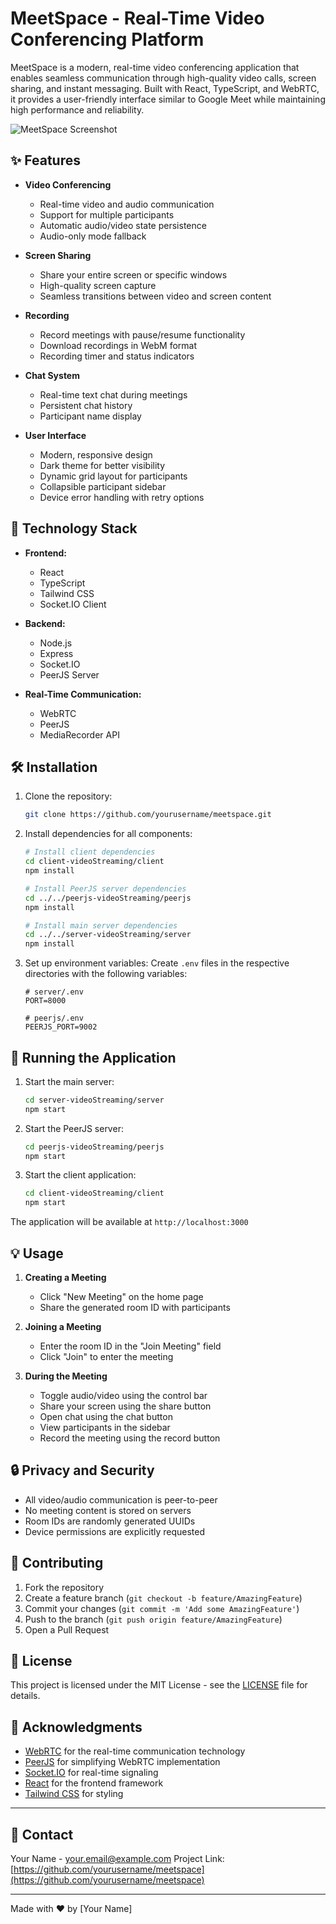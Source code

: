 # MeetSpace - Real-Time Video Conferencing Platform

MeetSpace is a modern, real-time video conferencing application that enables seamless communication through high-quality video calls, screen sharing, and instant messaging. Built with React, TypeScript, and WebRTC, it provides a user-friendly interface similar to Google Meet while maintaining high performance and reliability.

![MeetSpace Screenshot](screenshot.png)

## ✨ Features

- **Video Conferencing**
  - Real-time video and audio communication
  - Support for multiple participants
  - Automatic audio/video state persistence
  - Audio-only mode fallback

- **Screen Sharing**
  - Share your entire screen or specific windows
  - High-quality screen capture
  - Seamless transitions between video and screen content

- **Recording**
  - Record meetings with pause/resume functionality
  - Download recordings in WebM format
  - Recording timer and status indicators

- **Chat System**
  - Real-time text chat during meetings
  - Persistent chat history
  - Participant name display

- **User Interface**
  - Modern, responsive design
  - Dark theme for better visibility
  - Dynamic grid layout for participants
  - Collapsible participant sidebar
  - Device error handling with retry options

## 🚀 Technology Stack

- **Frontend:**
  - React
  - TypeScript
  - Tailwind CSS
  - Socket.IO Client

- **Backend:**
  - Node.js
  - Express
  - Socket.IO
  - PeerJS Server

- **Real-Time Communication:**
  - WebRTC
  - PeerJS
  - MediaRecorder API

## 🛠️ Installation

1. Clone the repository:
   ```bash
   git clone https://github.com/yourusername/meetspace.git
   ```

2. Install dependencies for all components:
   ```bash
   # Install client dependencies
   cd client-videoStreaming/client
   npm install

   # Install PeerJS server dependencies
   cd ../../peerjs-videoStreaming/peerjs
   npm install

   # Install main server dependencies
   cd ../../server-videoStreaming/server
   npm install
   ```

3. Set up environment variables:
   Create `.env` files in the respective directories with the following variables:
   ```env
   # server/.env
   PORT=8000

   # peerjs/.env
   PEERJS_PORT=9002
   ```

## 🚦 Running the Application

1. Start the main server:
   ```bash
   cd server-videoStreaming/server
   npm start
   ```

2. Start the PeerJS server:
   ```bash
   cd peerjs-videoStreaming/peerjs
   npm start
   ```

3. Start the client application:
   ```bash
   cd client-videoStreaming/client
   npm start
   ```

The application will be available at `http://localhost:3000`

## 💡 Usage

1. **Creating a Meeting**
   - Click "New Meeting" on the home page
   - Share the generated room ID with participants

2. **Joining a Meeting**
   - Enter the room ID in the "Join Meeting" field
   - Click "Join" to enter the meeting

3. **During the Meeting**
   - Toggle audio/video using the control bar
   - Share your screen using the share button
   - Open chat using the chat button
   - View participants in the sidebar
   - Record the meeting using the record button

## 🔒 Privacy and Security

- All video/audio communication is peer-to-peer
- No meeting content is stored on servers
- Room IDs are randomly generated UUIDs
- Device permissions are explicitly requested

## 🤝 Contributing

1. Fork the repository
2. Create a feature branch (`git checkout -b feature/AmazingFeature`)
3. Commit your changes (`git commit -m 'Add some AmazingFeature'`)
4. Push to the branch (`git push origin feature/AmazingFeature`)
5. Open a Pull Request

## 📝 License

This project is licensed under the MIT License - see the [LICENSE](LICENSE) file for details.

## 🙏 Acknowledgments

- [WebRTC](https://webrtc.org/) for the real-time communication technology
- [PeerJS](https://peerjs.com/) for simplifying WebRTC implementation
- [Socket.IO](https://socket.io/) for real-time signaling
- [React](https://reactjs.org/) for the frontend framework
- [Tailwind CSS](https://tailwindcss.com/) for styling

---

## 👥 Contact

Your Name - your.email@example.com
Project Link: [https://github.com/yourusername/meetspace](https://github.com/yourusername/meetspace)

---

Made with ❤️ by [Your Name]